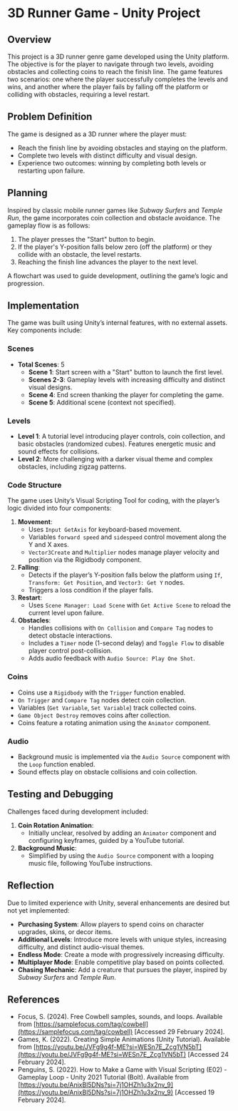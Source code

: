 # 3D Runner Game - Unity Project

## Overview
This project is a 3D runner genre game developed using the Unity platform. The objective is for the player to navigate through two levels, avoiding obstacles and collecting coins to reach the finish line. The game features two scenarios: one where the player successfully completes the levels and wins, and another where the player fails by falling off the platform or colliding with obstacles, requiring a level restart.

## Problem Definition
The game is designed as a 3D runner where the player must:
- Reach the finish line by avoiding obstacles and staying on the platform.
- Complete two levels with distinct difficulty and visual design.
- Experience two outcomes: winning by completing both levels or restarting upon failure.

## Planning
Inspired by classic mobile runner games like *Subway Surfers* and *Temple Run*, the game incorporates coin collection and obstacle avoidance. The gameplay flow is as follows:
1. The player presses the "Start" button to begin.
2. If the player's Y-position falls below zero (off the platform) or they collide with an obstacle, the level restarts.
3. Reaching the finish line advances the player to the next level.

A flowchart was used to guide development, outlining the game’s logic and progression.

## Implementation
The game was built using Unity’s internal features, with no external assets. Key components include:

### Scenes
- **Total Scenes**: 5
  - **Scene 1**: Start screen with a "Start" button to launch the first level.
  - **Scenes 2-3**: Gameplay levels with increasing difficulty and distinct visual designs.
  - **Scene 4**: End screen thanking the player for completing the game.
  - **Scene 5**: Additional scene (context not specified).

### Levels
- **Level 1**: A tutorial level introducing player controls, coin collection, and basic obstacles (randomized cubes). Features energetic music and sound effects for collisions.
- **Level 2**: More challenging with a darker visual theme and complex obstacles, including zigzag patterns.

### Code Structure
The game uses Unity’s Visual Scripting Tool for coding, with the player’s logic divided into four components:
1. **Movement**:
   - Uses `Input GetAxis` for keyboard-based movement.
   - Variables `forward speed` and `sidespeed` control movement along the Y and X axes.
   - `Vector3Create` and `Multiplier` nodes manage player velocity and position via the Rigidbody component.
2. **Falling**:
   - Detects if the player’s Y-position falls below the platform using `If`, `Transform: Get Position`, and `Vector3: Get Y` nodes.
   - Triggers a loss condition if the player falls.
3. **Restart**:
   - Uses `Scene Manager: Load Scene` with `Get Active Scene` to reload the current level upon failure.
4. **Obstacles**:
   - Handles collisions with `On Collision` and `Compare Tag` nodes to detect obstacle interactions.
   - Includes a `Timer` node (1-second delay) and `Toggle Flow` to disable player control post-collision.
   - Adds audio feedback with `Audio Source: Play One Shot`.

### Coins
- Coins use a `Rigidbody` with the `Trigger` function enabled.
- `On Trigger` and `Compare Tag` nodes detect coin collection.
- Variables (`Get Variable`, `Set Variable`) track collected coins.
- `Game Object Destroy` removes coins after collection.
- Coins feature a rotating animation using the `Animator` component.

### Audio
- Background music is implemented via the `Audio Source` component with the `Loop` function enabled.
- Sound effects play on obstacle collisions and coin collection.

## Testing and Debugging
Challenges faced during development included:
1. **Coin Rotation Animation**:
   - Initially unclear, resolved by adding an `Animator` component and configuring keyframes, guided by a YouTube tutorial.
2. **Background Music**:
   - Simplified by using the `Audio Source` component with a looping music file, following YouTube instructions.

## Reflection
Due to limited experience with Unity, several enhancements are desired but not yet implemented:
- **Purchasing System**: Allow players to spend coins on character upgrades, skins, or decor items.
- **Additional Levels**: Introduce more levels with unique styles, increasing difficulty, and distinct audio-visual themes.
- **Endless Mode**: Create a mode with progressively increasing difficulty.
- **Multiplayer Mode**: Enable competitive play based on points collected.
- **Chasing Mechanic**: Add a creature that pursues the player, inspired by *Subway Surfers* and *Temple Run*.

## References
- Focus, S. (2024). Free Cowbell samples, sounds, and loops. Available from [https://samplefocus.com/tag/cowbell](https://samplefocus.com/tag/cowbell) [Accessed 29 February 2024].
- Games, K. (2022). Creating Simple Animations (Unity Tutorial). Available from [https://youtu.be/JVFg9g4f-ME?si=WESn7E_Zcg1VN5bT](https://youtu.be/JVFg9g4f-ME?si=WESn7E_Zcg1VN5bT) [Accessed 24 February 2024].
- Penguins, S. (2022). How to Make a Game with Visual Scripting (E02) - Gameplay Loop - Unity 2021 Tutorial (Bolt). Available from [https://youtu.be/AnixBl5DNs?si=7j1OHZh1u3x2nv_9](https://youtu.be/AnixBl5DNs?si=7j1OHZh1u3x2nv_9) [Accessed 19 February 2024].